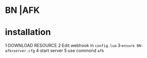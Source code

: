 # BN |AFK
# installation 
1·DOWNLOAD RESOURCE 
2·Edit webhook in ```config.lua```
3·```ensure BN-afk```›```server.cfg```
4·start server 
5·use commond ```afk```
